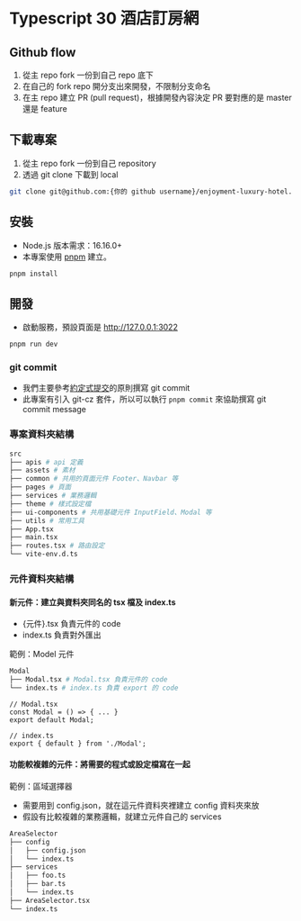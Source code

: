 # Typescript 30 酒店訂房網


## Github flow
1. 從主 repo fork 一份到自己 repo 底下
2. 在自己的 fork repo 開分支出來開發，不限制分支命名
3. 在主 repo 建立 PR (pull request)，根據開發內容決定 PR 要對應的是 master 還是 feature

## 下載專案
1. 從主 repo fork 一份到自己 repository
2. 透過 git clone 下載到 local

```bash
git clone git@github.com:{你的 github username}/enjoyment-luxury-hotel.git
```

## 安裝
- Node.js 版本需求：16.16.0+
- 本專案使用 [pnpm](https://pnpm.io/zh-TW) 建立。

```bash
pnpm install
```

## 開發
- 啟動服務，預設頁面是 http://127.0.0.1:3022

```bash
pnpm run dev
```

### git commit
- 我們主要參考[約定式提交](https://www.cythilya.tw/2021/03/16/conventional-commits/)的原則撰寫 git commit
- 此專案有引入 git-cz 套件，所以可以執行 `pnpm commit` 來協助撰寫 git commit message

### 專案資料夾結構

```bash
src
├── apis # api 定義
├── assets # 素材
├── common # 共用的頁面元件 Footer、Navbar 等
├── pages # 頁面
├── services # 業務邏輯
├── theme # 樣式設定檔
├── ui-components # 共用基礎元件 InputField、Modal 等
├── utils # 常用工具
├── App.tsx
├── main.tsx
├── routes.tsx # 路由設定
└── vite-env.d.ts
```

### 元件資料夾結構

#### 新元件：建立與資料夾同名的 tsx 檔及 index.ts

- {元件}.tsx 負責元件的 code
- index.ts 負責對外匯出

範例：Model 元件

```bash
Modal
├── Modal.tsx # Modal.tsx 負責元件的 code
└── index.ts # index.ts 負責 export 的 code
```

```tsx
// Modal.tsx
const Modal = () => { ... }
export default Modal;

// index.ts
export { default } from './Modal';
```

#### 功能較複雜的元件：將需要的程式或設定檔寫在一起

範例：區域選擇器
- 需要用到 config.json，就在這元件資料夾裡建立 config 資料夾來放
- 假設有比較複雜的業務邏輯，就建立元件自己的 services

```bash
AreaSelector
├── config
│   ├── config.json
│   └── index.ts
├── services
│   ├── foo.ts
│   ├── bar.ts
│   └── index.ts
├── AreaSelector.tsx
└── index.ts
```